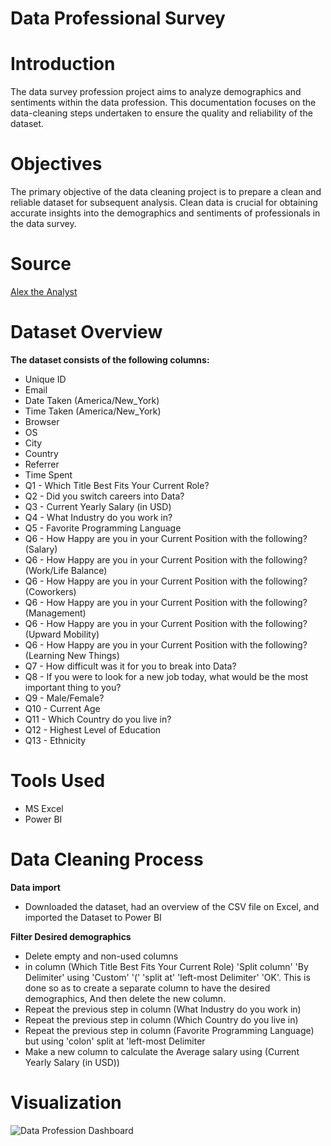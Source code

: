 # Data Professional Survey

# Introduction
The data survey profession project aims to analyze demographics and sentiments within the data profession. This documentation focuses on the data-cleaning steps undertaken to ensure the quality and reliability of the dataset.

# Objectives
The primary objective of the data cleaning project is to prepare a clean and reliable dataset for subsequent analysis. Clean data is crucial for obtaining accurate insights into the demographics and sentiments of professionals in the data survey.

# Source
[Alex the Analyst](https://youtu.be/pixlHHe_lNQ?si=DfS4Po51BdKNkLNB)

# Dataset Overview
**The dataset consists of the following columns:**
* Unique ID
* Email
* Date Taken (America/New_York)
* Time Taken (America/New_York)
* Browser
* OS
* City
* Country
* Referrer
* Time Spent
* Q1 - Which Title Best Fits Your Current Role?
* Q2 - Did you switch careers into Data?
* Q3 - Current Yearly Salary (in USD)
* Q4 - What Industry do you work in?
* Q5 - Favorite Programming Language
* Q6 - How Happy are you in your Current Position with the following? (Salary)
* Q6 - How Happy are you in your Current Position with the following? (Work/Life Balance)
* Q6 - How Happy are you in your Current Position with the following? (Coworkers)
* Q6 - How Happy are you in your Current Position with the following? (Management)
* Q6 - How Happy are you in your Current Position with the following? (Upward Mobility)
* Q6 - How Happy are you in your Current Position with the following? (Learning New Things)
* Q7 - How difficult was it for you to break into Data?
* Q8 - If you were to look for a new job today, what would be the most important thing to you?
* Q9 - Male/Female?
* Q10 - Current Age
* Q11 - Which Country do you live in?
* Q12 - Highest Level of Education
* Q13 - Ethnicity

# Tools Used
* MS Excel
* Power BI

# Data Cleaning Process
**Data import**
* Downloaded the dataset, had an overview of the CSV file on Excel, and imported the Dataset to Power BI
  
**Filter Desired demographics**
* Delete empty  and non-used columns
* in column (Which Title Best Fits Your Current Role) 'Split column' 'By Delimiter' using 'Custom' '(' 'split at' 'left-most Delimiter' 'OK'. This is done so as to create a separate column  to have the  desired demographics, And then delete the new column.
* Repeat the previous step in column (What Industry do you work in) 
* Repeat the previous step in column (Which Country do you live in)
* Repeat the previous step in column (Favorite Programming Language) but using 'colon' split at 'left-most Delimiter
* Make a new column to calculate the Average salary using (Current Yearly Salary (in USD))


# Visualization

![Data Profession Dashboard](https://github.com/Kaystevee/Data-Professional-Survey/assets/111535799/54e75a95-5f7e-43c9-8b0d-62fd2dfb83a3)


